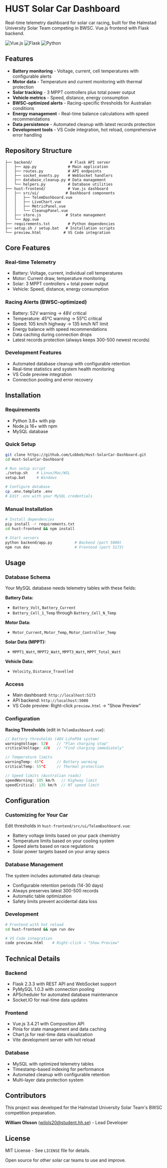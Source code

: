 # HUST Solar Car Dashboard

Real-time telemetry dashboard for solar car racing, built for the Halmstad University Solar Team competing in BWSC. Vue.js frontend with Flask backend.

![Vue.js](https://img.shields.io/badge/Vue.js-3.4.21-4FC08D) ![Flask](https://img.shields.io/badge/Flask-2.3.3-000000) ![Python](https://img.shields.io/badge/Python-3.8+-3776AB)

## Features

- **Battery monitoring** - Voltage, current, cell temperatures with configurable alerts
- **Motor data** - Temperature and current monitoring with thermal protection
- **Solar tracking** - 3 MPPT controllers plus total power output
- **Vehicle metrics** - Speed, distance, energy consumption
- **BWSC-optimized alerts** - Racing-specific thresholds for Australian conditions
- **Energy management** - Real-time balance calculations with speed recommendations
- **Data persistence** - Automated cleanup with latest records protection
- **Development tools** - VS Code integration, hot reload, comprehensive error handling

## Repository Structure

```
├── backend/                 # Flask API server
│   ├── app.py              # Main application
│   ├── routes.py           # API endpoints
│   ├── socket_events.py    # WebSocket handlers
│   ├── database_cleanup.py # Data management
│   └── helpers.py          # Database utilities
├── hust-frontend/          # Vue.js dashboard
│   ├── src/ui/            # Dashboard components
│   │   ├── TelemDashboard.vue
│   │   ├── LiveChart.vue
│   │   ├── MetricPanel.vue
│   │   └── CleanupPanel.vue
│   ├── store.js           # State management
│   └── App.vue
├── requirements.txt        # Python dependencies
├── setup.sh / setup.bat   # Installation scripts
└── preview.html          # VS Code integration
```

## Core Features

### Real-time Telemetry
- Battery: Voltage, current, individual cell temperatures
- Motor: Current draw, temperature monitoring
- Solar: 3 MPPT controllers + total power output
- Vehicle: Speed, distance, energy consumption

### Racing Alerts (BWSC-optimized)
- Battery: 52V warning → 48V critical
- Temperature: 45°C warning → 55°C critical  
- Speed: 105 km/h highway → 135 km/h NT limit
- Energy balance with speed recommendations
- Data caching during connection drops
- Latest records protection (always keeps 300-500 newest records)

### Development Features
- Automated database cleanup with configurable retention
- Real-time statistics and system health monitoring
- VS Code preview integration
- Connection pooling and error recovery

## Installation

### Requirements
- Python 3.8+ with pip
- Node.js 16+ with npm
- MySQL database

### Quick Setup
```bash
git clone https://github.com/Lobbeb/Hust-SolarCar-Dashboard.git
cd Hust-SolarCar-Dashboard

# Run setup script
./setup.sh    # Linux/Mac/WSL
setup.bat     # Windows

# Configure database
cp .env.template .env
# Edit .env with your MySQL credentials
```

### Manual Installation
```bash
# Install dependencies
pip install -r requirements.txt
cd hust-frontend && npm install

# Start servers
python backend/app.py          # Backend (port 5000)
npm run dev                    # Frontend (port 5173)
```

## Usage

### Database Schema
Your MySQL database needs telemetry tables with these fields:

**Battery Data:**
- `Battery_Volt`, `Battery_Current`
- `Battery_Cell_1_Temp` through `Battery_Cell_N_Temp`

**Motor Data:**
- `Motor_Current`, `Motor_Temp`, `Motor_Controller_Temp`

**Solar Data (MPPT):**
- `MPPT1_Watt`, `MPPT2_Watt`, `MPPT3_Watt`, `MPPT_Total_Watt`

**Vehicle Data:**
- `Velocity`, `Distance_Travelled`

### Access
- Main dashboard: `http://localhost:5173`
- API backend: `http://localhost:5000`
- VS Code preview: Right-click `preview.html` → "Show Preview"

### Configuration

**Racing Thresholds** (edit in `TelemDashboard.vue`):
```javascript
// Battery thresholds (48V LiFePO4 system)
warningVoltage: 52V    // "Plan charging stop"
criticalVoltage: 48V   // "Find charging immediately"

// Temperature limits
warningTemp: 45°C      // Battery warming
criticalTemp: 55°C     // Thermal protection

// Speed limits (Australian roads)
speedWarning: 105 km/h   // Highway limit
speedCritical: 135 km/h  // NT speed limit
```

## Configuration

### Customizing for Your Car
Edit thresholds in `hust-frontend/src/ui/TelemDashboard.vue`:

- Battery voltage limits based on your pack chemistry
- Temperature limits based on your cooling system
- Speed alerts based on race regulations
- Solar power targets based on your array specs

### Database Management
The system includes automated data cleanup:
- Configurable retention periods (14-30 days)
- Always preserves latest 300-500 records
- Automatic table optimization
- Safety limits prevent accidental data loss

### Development
```bash
# Frontend with hot reload
cd hust-frontend && npm run dev

# VS Code integration
code preview.html    # Right-click → "Show Preview"
```

## Technical Details

### Backend
- Flask 2.3.3 with REST API and WebSocket support
- PyMySQL 1.0.3 with connection pooling
- APScheduler for automated database maintenance
- Socket.IO for real-time data updates

### Frontend
- Vue.js 3.4.21 with Composition API
- Pinia for state management and data caching
- Chart.js for real-time data visualization
- Vite development server with hot reload

### Database
- MySQL with optimized telemetry tables
- Timestamp-based indexing for performance
- Automated cleanup with configurable retention
- Multi-layer data protection system

## Contributors

This project was developed for the Halmstad University Solar Team's BWSC competition preparation.

**William Olsson** ([wilols20@student.hh.se](mailto:wilols20@student.hh.se)) - Lead Developer

## License

MIT License - See `LICENSE` file for details.

Open source for other solar car teams to use and improve.

